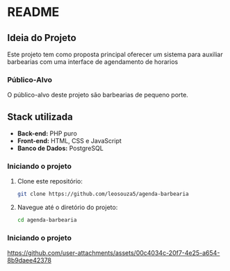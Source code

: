 # README

## Ideia do Projeto

Este projeto tem como proposta principal oferecer um sistema para auxiliar barbearias com uma interface de agendamento de horarios


### Público-Alvo

O público-alvo deste projeto são barbearias de pequeno porte.

## Stack utilizada

- **Back-end:** PHP puro
- **Front-end:** HTML, CSS e JavaScript
- **Banco de Dados:** PostgreSQL

### Iniciando o projeto

1. Clone este repositório:
   ```bash
   git clone https://github.com/leosouza5/agenda-barbearia
   ```
2. Navegue até o diretório do projeto:
   ```bash
   cd agenda-barbearia
   ```

### Iniciando o projeto
https://github.com/user-attachments/assets/00c4034c-20f7-4e25-a654-8b9daee42378
